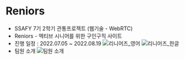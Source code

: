 # Reniors
- SSAFY 7기 2학기 관통프로젝트 (웹기술 - WebRTC)
- Reniors - 엑티브 시니어를 위한 구인구직 사이트
- 진행 일정 : 2022.07.05 ~ 2022.08.19
![리니어즈_영어](https://user-images.githubusercontent.com/81104902/188835364-7b282ace-3436-4e8b-b97a-d042ccf5ab5c.png)
![리니어즈_한글](https://user-images.githubusercontent.com/81104902/189074880-f39ac174-5979-4284-8198-ff962ce1e5de.png)
- 팀원 소개
![팀원 소개](https://user-images.githubusercontent.com/81104902/189853933-c096118f-e48e-4098-9953-c3f12e321106.png)
